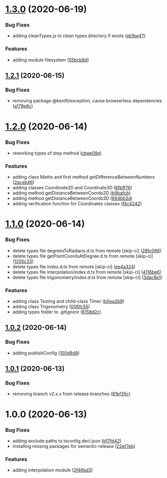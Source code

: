 # [1.3.0](https://github.com/kenift/utility/compare/v1.2.1...v1.3.0) (2020-06-19)


### Bug Fixes

* adding cleanTypes.js to clean types directory if exists ([eb1be47](https://github.com/kenift/utility/commit/eb1be47a97fe1b4bfb0e71e27cdf60b78a3ea7e3))


### Features

* adding module filesystem ([55bcb8d](https://github.com/kenift/utility/commit/55bcb8d89f8f1cfa2e696a91b6a90883365da62c))

## [1.2.1](https://github.com/kenift/utility/compare/v1.2.0...v1.2.1) (2020-06-15)


### Bug Fixes

* removing package @kenift/exception, cause browserless dependencies ([a178e8c](https://github.com/kenift/utility/commit/a178e8c54101b6d7d8140eda9e88e0e733c62916))

# [1.2.0](https://github.com/kenift/utility/compare/v1.1.0...v1.2.0) (2020-06-14)


### Bug Fixes

* reworking types of stop method ([cbee09e](https://github.com/kenift/utility/commit/cbee09ebe8d2a8a31686f20a19d4c24f81c19a24))


### Features

* adding class Maths and first method getDifferenceBetweenNumbers ([2aceb46](https://github.com/kenift/utility/commit/2aceb467bc6b66a0683c97b9e105956210491b50))
* adding classes Coordinate2D and Coordinate3D ([6fbff76](https://github.com/kenift/utility/commit/6fbff769141762b8fc52c85f7d4448da2431bf43))
* adding method getDistanceBetweenCoords2D ([b9bafcb](https://github.com/kenift/utility/commit/b9bafcb7dff902c652a728fd15f58782933a2740))
* adding method getDistanceBetweenCoords3D ([664bb3d](https://github.com/kenift/utility/commit/664bb3dc272ed9fcf8ae908e9ab1f289ebb5338b))
* adding verification function for Coordinates classes ([f4c4242](https://github.com/kenift/utility/commit/f4c42426f0d240735e2f509644685b19b5f28901))

# [1.1.0](https://github.com/kenift/utility/compare/v1.0.2...v1.1.0) (2020-06-14)


### Bug Fixes

* delete types file degreesToRadians.d.ts from remote [skip-ci] ([28fc066](https://github.com/kenift/utility/commit/28fc066b049901e4a2e05442c96f46daf9773db1))
* delete types file getPointCoordsAtDegree.d.ts from remote [skip-ci] ([1255c33](https://github.com/kenift/utility/commit/1255c33d551b799afe6be9e70359f2cb04ae5af8))
* delete types file index.d.ts from remote [skip-ci] ([ee4a324](https://github.com/kenift/utility/commit/ee4a324cbee4d0cf17fbb32809f648455e0eb1ff))
* delete types file interpolation/index.d.ts from remote [skip-ci] ([4116be6](https://github.com/kenift/utility/commit/4116be6e5ea3fc8d9a3edd0e31a5825211bd1c6b))
* delete types file trigonometry/index.d.ts from remote [skip-ci] ([3dac8e1](https://github.com/kenift/utility/commit/3dac8e1a462c40c875e32280848b9d9368689399))


### Features

* adding class Testing and child-class Timer ([b0ea2b9](https://github.com/kenift/utility/commit/b0ea2b9a9edffe739c1d0c0ec8557c7f96094e3c))
* adding class Trigonometry ([006fc55](https://github.com/kenift/utility/commit/006fc552bbcc36cb12e8fb559a002cd72a32a4a5))
* adding types folder to .gitignore ([6158d2c](https://github.com/kenift/utility/commit/6158d2c6cfbc019497a7e18ef158a253beb9ef93))

## [1.0.2](https://github.com/kenift/utility/compare/v1.0.1...v1.0.2) (2020-06-14)


### Bug Fixes

* adding publishConfig ([100d8d8](https://github.com/kenift/utility/commit/100d8d851b7703d240ce7deff9fa846ba95047df))

## [1.0.1](https://github.com/kenift/utility/compare/v1.0.0...v1.0.1) (2020-06-13)


### Bug Fixes

* removing branch v2.x.x from release branches ([81bf35c](https://github.com/kenift/utility/commit/81bf35c220cf577bbad0d9a967ad266f1bb2405c))

# 1.0.0 (2020-06-13)


### Bug Fixes

* adding exclude paths to tsconfig.decl.json ([b17fd42](https://github.com/kenift/utility/commit/b17fd42c2d69e9d3b1cfdd06061265cb718cb0cd))
* installing missing packages for semantic-release ([22ef7eb](https://github.com/kenift/utility/commit/22ef7eb6f397542ad4fb68a8eec30ec3cff1d8f9))


### Features

* adding interpolation module ([2f46bd3](https://github.com/kenift/utility/commit/2f46bd3f531108101b2f656109b3e5fc48f15375))
